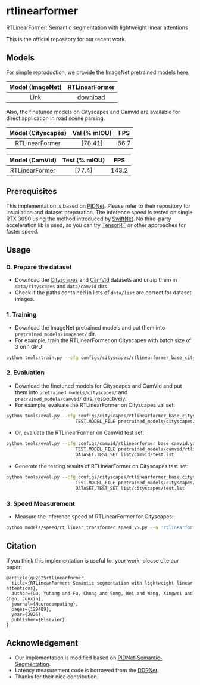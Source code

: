 # rtlinearformer
RTLinearFormer: Semantic segmentation with lightweight linear attentions

This is the official repository for our recent work.

## Models
For simple reproduction, we provide the ImageNet pretrained models here.

| Model (ImageNet) | RTLinearFormer |
|:-:|:-:|
| Link | [download](https://drive.google.com/file/d/1hIBp_8maRr60-B3PF0NVtaA6TYBvO4y-/view?usp=sharing) |

Also, the finetuned models on Cityscapes and Camvid are available for direct application in road scene parsing.

| Model (Cityscapes) | Val (% mIOU) | FPS |
|:-:|:-:|:-:|
| RTLinearFormer | [78.41] | 66.7 |

| Model (CamVid) | Test (% mIOU)| FPS |
|:-:|:-:|:-:|
| RTLinearFormer | [77.4] | 143.2 |

## Prerequisites
This implementation is based on [PIDNet](https://github.com/XuJiacong/PIDNet). Please refer to their repository for installation and dataset preparation. The inference speed is tested on single RTX 3090 using the method introduced by [SwiftNet](https://arxiv.org/pdf/1903.08469.pdf). No third-party acceleration lib is used, so you can try [TensorRT](https://github.com/NVIDIA/TensorRT) or other approaches for faster speed.

## Usage

### 0. Prepare the dataset

* Download the [Cityscapes](https://www.cityscapes-dataset.com/) and [CamVid](http://mi.eng.cam.ac.uk/research/projects/VideoRec/CamVid/) datasets and unzip them in `data/cityscapes` and `data/camvid` dirs.
* Check if the paths contained in lists of `data/list` are correct for dataset images.

### 1. Training

* Download the ImageNet pretrained models and put them into `pretrained_models/imagenet/` dir.
* For example, train the RTLinearFormer on Cityscapes with batch size of 3 on 1 GPU:
````bash
python tools/train.py --cfg configs/cityscapes/rtlinearformer_base_cityscapes.yaml GPUS (0) TRAIN.BATCH_SIZE_PER_GPU 3
````

### 2. Evaluation

* Download the finetuned models for Cityscapes and CamVid and put them into `pretrained_models/cityscapes/` and `pretrained_models/camvid/` dirs, respectively.
* For example, evaluate the RTLinearFormer on Cityscapes val set:
````bash
python tools/eval.py --cfg configs/cityscapes/rtlinearformer_base_cityscapes.yaml \
                          TEST.MODEL_FILE pretrained_models/cityscapes/rtlinearformer_base_Cityscapes_val.pt
````
* Or, evaluate the RTLinearFormer on CamVid test set:
````bash
python tools/eval.py --cfg configs/camvid/rtlinearformer_base_camvid.yaml \
                          TEST.MODEL_FILE pretrained_models/camvid/rtlinearformer_base_Camvid_Test.pt \
                          DATASET.TEST_SET list/camvid/test.lst
````
* Generate the testing results of RTLinearFormer on Cityscapes test set:
````bash
python tools/eval.py --cfg configs/cityscapes/rtlinearformer_base_cityscapes_trainval.yaml \
                          TEST.MODEL_FILE pretrained_models/cityscapes/rtlinearformer_base_Cityscapes_test.pt \
                          DATASET.TEST_SET list/cityscapes/test.lst
````

### 3. Speed Measurement

* Measure the inference speed of RTLinearFormer for Cityscapes:
````bash
python models/speed/rt_linear_transformer_speed_v5.py --a 'rtlinearformer' --c 19 --r 1024 2048
````

## Citation

If you think this implementation is useful for your work, please cite our paper:
```
@article{gu2025rtlinearformer,
  title={RTLinearFormer: Semantic segmentation with lightweight linear attentions},
  author={Gu, Yuhang and Fu, Chong and Song, Wei and Wang, Xingwei and Chen, Junxin},
  journal={Neurocomputing},
  pages={129489},
  year={2025},
  publisher={Elsevier}
}
```

## Acknowledgement

* Our implementation is modified based on [PIDNet-Semantic-Segmentation](https://github.com/XuJiacong/PIDNet).
* Latency measurement code is borrowed from the [DDRNet](https://github.com/ydhongHIT/DDRNet).
* Thanks for their nice contribution.
